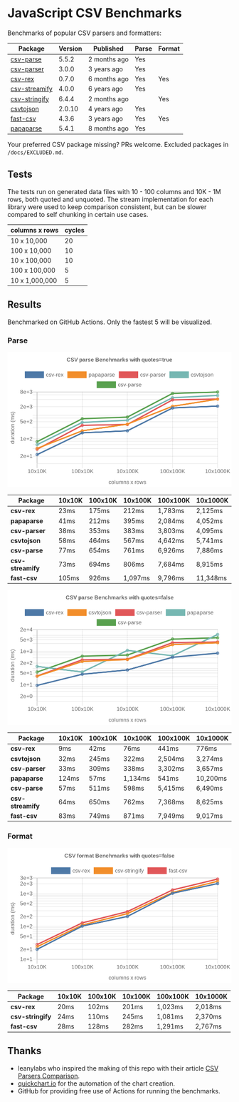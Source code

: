 # JavaScript CSV Benchmarks

Benchmarks of popular CSV parsers and formatters:

<!-- packages -->
| Package | Version | Published | Parse | Format 
|---------|---------|-----------|-------|--------
| [csv-parse](https://www.npmjs.com/package/csv-parse) | 5.5.2 | 2 months ago | Yes |  
| [csv-parser](https://www.npmjs.com/package/csv-parser) | 3.0.0 | 3 years ago | Yes |  
| [csv-rex](https://www.npmjs.com/package/csv-rex) | 0.7.0 | 6 months ago | Yes | Yes 
| [csv-streamify](https://www.npmjs.com/package/csv-streamify) | 4.0.0 | 6 years ago | Yes |  
| [csv-stringify](https://www.npmjs.com/package/csv-stringify) | 6.4.4 | 2 months ago |  | Yes 
| [csvtojson](https://www.npmjs.com/package/csvtojson) | 2.0.10 | 4 years ago | Yes |  
| [fast-csv](https://www.npmjs.com/package/fast-csv) | 4.3.6 | 3 years ago | Yes | Yes 
| [papaparse](https://www.npmjs.com/package/papaparse) | 5.4.1 | 8 months ago | Yes |  
<!-- packages -->

Your preferred CSV package missing? PRs welcome. Excluded packages in `/docs/EXCLUDED.md`.

## Tests
The tests run on generated data files with 10 - 100 columns and 10K - 1M rows, both quoted and unquoted. The stream implementation for each library were used to keep comparison consistent, but can be slower compared to self chunking in certain use cases.

<!-- tests -->
| columns x rows | cycles 
|----------------|--------
| 10 x 10,000 | 20 
| 100 x 10,000 | 10 
| 10 x 100,000 | 10 
| 100 x 100,000 | 5 
| 10 x 1,000,000 | 5 
<!-- tests -->

## Results 
Benchmarked on GitHub Actions. Only the fastest 5 will be visualized.

### Parse
![Quoted CSV Parser Benchmarks](https://github.com/willfarrell/csv-benchmarks/raw/main/results/parse_quotes%3Dtrue.png)

<!-- parse quotes=true -->
| Package | 10x10K | 100x10K | 10x100K | 100x100K | 10x1000K 
|---------|---|---|---|---|---
| **csv-rex** | 23ms | 175ms | 212ms | 1,783ms | 2,125ms 
| **papaparse** | 41ms | 212ms | 395ms | 2,084ms | 4,052ms 
| **csv-parser** | 38ms | 353ms | 383ms | 3,803ms | 4,095ms 
| **csvtojson** | 58ms | 464ms | 567ms | 4,642ms | 5,741ms 
| **csv-parse** | 77ms | 654ms | 761ms | 6,926ms | 7,886ms 
| **csv-streamify** | 73ms | 694ms | 806ms | 7,684ms | 8,915ms 
| **fast-csv** | 105ms | 926ms | 1,097ms | 9,796ms | 11,348ms 
<!-- parse quotes=true -->

![Non-Quoted CSV Parser Benchmarks](https://github.com/willfarrell/csv-benchmarks/raw/main/results/parse_quotes%3Dfalse.png)

<!-- parse quotes=false -->
| Package | 10x10K | 100x10K | 10x100K | 100x100K | 10x1000K 
|---------|---|---|---|---|---
| **csv-rex** | 9ms | 42ms | 76ms | 441ms | 776ms 
| **csvtojson** | 32ms | 245ms | 322ms | 2,504ms | 3,274ms 
| **csv-parser** | 33ms | 309ms | 338ms | 3,302ms | 3,657ms 
| **papaparse** | 124ms | 57ms | 1,134ms | 541ms | 10,200ms 
| **csv-parse** | 57ms | 511ms | 598ms | 5,415ms | 6,490ms 
| **csv-streamify** | 64ms | 650ms | 762ms | 7,368ms | 8,625ms 
| **fast-csv** | 83ms | 749ms | 871ms | 7,949ms | 9,017ms 
<!-- parse quotes=false -->

### Format

![Non-Quoted CSV Formatter Benchmarks](https://github.com/willfarrell/csv-benchmarks/raw/main/results/format_quotes%3Dfalse.png)

<!-- format quotes=false -->
| Package | 10x10K | 100x10K | 10x100K | 100x100K | 10x1000K 
|---------|---|---|---|---|---
| **csv-rex** | 20ms | 102ms | 201ms | 1,023ms | 2,018ms 
| **csv-stringify** | 24ms | 110ms | 245ms | 1,081ms | 2,370ms 
| **fast-csv** | 28ms | 128ms | 282ms | 1,291ms | 2,767ms 
<!-- format quotes=false -->

## Thanks
- leanylabs who inspired the making of this repo with their article [CSV Parsers Comparison](https://leanylabs.com/blog/js-csv-parsers-benchmarks/).
- [quickchart.io](https://quickchart.io) for the automation of the chart creation.
- GitHub for providing free use of Actions for running the benchmarks.
